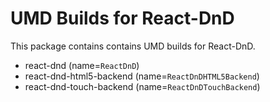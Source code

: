 # UMD Builds for React-DnD

This package contains contains UMD builds for React-DnD.

- react-dnd (name=`ReactDnD`)
- react-dnd-html5-backend (name=`ReactDnDHTML5Backend`)
- react-dnd-touch-backend (name=`ReactDnDTouchBackend`)
